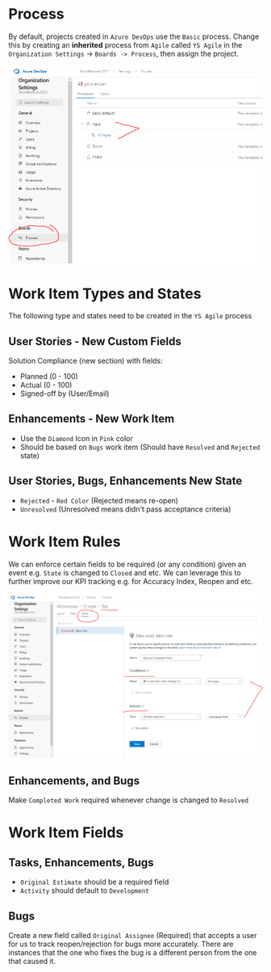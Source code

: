 # Process
By default, projects created in `Azure DevOps` use the `Basic` process. Change this by creating an **inherited** process from `Agile` called `YS Agile` in the `Organization Settings` -> `Boards -> Process`, then assign the project.

![image.png](/.attachments/image-75c6ccc6-09c8-46d7-9999-7d3203d82b64.png)

# Work Item Types and States
The following type and states need to be created in the `YS Agile` process

## User Stories - New Custom Fields
Solution Compliance (new section) with fields:
 - Planned (0 - 100)
 - Actual (0 - 100)
 - Signed-off by (User/Email)

## Enhancements - New Work Item
- Use the `Diamond` Icon in `Pink` color
- Should be based on `Bugs` work item (Should have `Resolved` and `Rejected` state)

## User Stories, Bugs, Enhancements New State
- `Rejected` - `Red Color` (Rejected means re-open)
- `Unresolved` (Unresolved means didn't pass acceptance criteria)


# Work Item Rules
We can enforce certain fields to be required (or any condition) given an event e.g. `State` is changed to `Closed` and etc. We can leverage this to further improve our KPI tracking e.g. for Accuracy Index, Reopen and etc.

![image.png](/.attachments/image-9c182962-5d81-422f-999e-10516a8b18c7.png)

## Enhancements, and Bugs
Make `Completed Work` required whenever change is changed to `Resolved`


# Work Item Fields

## Tasks, Enhancements, Bugs
 - `Original Estimate` should be a required field
 - `Activity` should default to `Development`

## Bugs
Create a new field called `Original Assignee` (Required) that accepts a user for us to track reopen/rejection for bugs more accurately. There are instances that the one who fixes the bug is a different person from the one that caused it.


